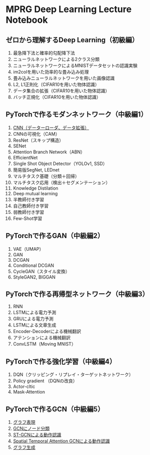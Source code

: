 # MPRG Deep Learning Lecture Notebook


## ゼロから理解するDeep Learning（初級編）
1.  最急降下法と確率的勾配降下法
2.  ニューラルネットワークによる2クラス分類
3.  ニューラルネットワークによるMNISTデータセットの認識実験
4.  im2colを用いた効率的な畳み込み処理
5.  畳み込みニューラルネットワークを用いた画像認識
6.  L2, L1正則化（CIFAR10を用いた物体認識）
7.  データ集合の拡張（CIFAR10を用いた物体認識）
8.  バッチ正規化（CIFAR10を用いた物体認識）


## PyTorchで作るモダンネットワーク（中級編1）
1.  [CNN（データーローダ、データ拡張）](https://colab.research.google.com/github/machine-perception-robotics-group/MPRGDeepLearningLectureNotebook/blob/master/11_cnn_pytorch/01_cnn_dataloader_augmentation.ipynb)
2.  CNNの可視化（CAM）
3.  ResNet（スキップ構造）
4.  SENet
5.  Attention Branch Network（ABN）
6.  EfficientNet
7.  Single Shot Object Detector（YOLOv1, SSD）
8.  簡易版SegNet, LEDnet
9.  マルチタスク基礎（分類＋回帰）
10. マルチタスク応用（検出＋セグメンテーション）
11. Knowledge Distilation
12. Deep mutual learning
13. 半教師付き学習
14. 自己教師付き学習
15. 弱教師付き学習
16. Few-Shot学習


## PyTorchで作るGAN（中級編2）
1.  VAE（UMAP）
2.  GAN
3.  DCGAN
4.  Conditional DCGAN
5.  CycleGAN（スタイル変換）
6.  StyleGAN2, BIGGAN


## PyTorchで作る再帰型ネットワーク（中級編3）
1.  RNN
2.  LSTMによる電力予測
3.  GRUによる電力予測
4.  LSTMによる文章生成
5.  Encoder-Decoderによる機械翻訳
6.  アテンションによる機械翻訳
7.  ConvLSTM（Moving MNIST）


## PyTorchで作る強化学習（中級編4）
1.  DQN（クリッピング・リプレイ・ターゲットネットワーク）
2.  Policy gradient （DQNの改良）
3.  Actor-cltic
4.  Mask-Attention


## PyTorchで作るGCN（中級編5）
1.  [グラフ表現](https://colab.research.google.com/github/sirakik/MPRGLecture/blob/master/15_gcn/01_グラフ表現.ipynb)
2.  [GCNにノード分類](https://colab.research.google.com/github/sirakik/MPRGLecture/blob/master/15_gcn/02_Graph_Convolutional_Networksによるノード分類.ipynb)
3.  [ST-GCNによる動作認識](https://colab.research.google.com/github/sirakik/MPRGLecture/blob/master/15_gcn/03_ST-GCNによる動作認識.ipynb)
4.  [Spatial Temporal Attention GCNによる動作認識](https://colab.research.google.com/github/sirakik/MPRGLecture/blob/master/15_gcn/04_STA-GCNによる動作認識.ipynb)
5.  [グラフ生成](https://colab.research.google.com/github/sirakik/MPRGLecture/blob/master/15_gcn/05_グラフ生成.ipynb)


